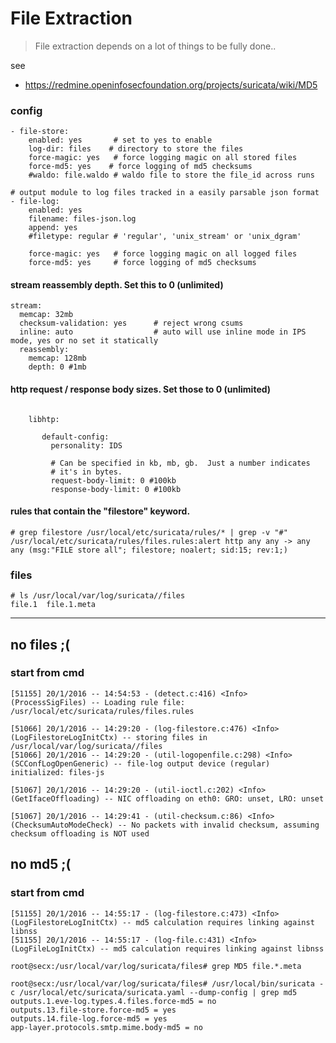 # File Extraction

> File extraction depends on a lot of things to be fully done..


see

* https://redmine.openinfosecfoundation.org/projects/suricata/wiki/MD5

### config
```
- file-store:
    enabled: yes       # set to yes to enable
    log-dir: files    # directory to store the files
    force-magic: yes   # force logging magic on all stored files
    force-md5: yes    # force logging of md5 checksums
    #waldo: file.waldo # waldo file to store the file_id across runs

# output module to log files tracked in a easily parsable json format
- file-log:
    enabled: yes
    filename: files-json.log
    append: yes
    #filetype: regular # 'regular', 'unix_stream' or 'unix_dgram'

    force-magic: yes   # force logging magic on all logged files
    force-md5: yes     # force logging of md5 checksums

```

#### stream reassembly depth. Set this to 0 (unlimited)
```
stream:
  memcap: 32mb
  checksum-validation: yes      # reject wrong csums
  inline: auto                  # auto will use inline mode in IPS mode, yes or no set it statically
  reassembly:
    memcap: 128mb
    depth: 0 #1mb

```

#### http request / response body sizes. Set those to 0 (unlimited)
```

    libhtp:

       default-config:
         personality: IDS

         # Can be specified in kb, mb, gb.  Just a number indicates
         # it's in bytes.
         request-body-limit: 0 #100kb
         response-body-limit: 0 #100kb
```




#### rules that contain the "filestore" keyword.

```
# grep filestore /usr/local/etc/suricata/rules/* | grep -v "#"
/usr/local/etc/suricata/rules/files.rules:alert http any any -> any any (msg:"FILE store all"; filestore; noalert; sid:15; rev:1;)

```


### files

```
# ls /usr/local/var/log/suricata//files
file.1  file.1.meta
```


----

## no files ;(



### start from cmd

```
[51155] 20/1/2016 -- 14:54:53 - (detect.c:416) <Info> (ProcessSigFiles) -- Loading rule file: /usr/local/etc/suricata/rules/files.rules

[51066] 20/1/2016 -- 14:29:20 - (log-filestore.c:476) <Info> (LogFilestoreLogInitCtx) -- storing files in /usr/local/var/log/suricata//files
[51066] 20/1/2016 -- 14:29:20 - (util-logopenfile.c:298) <Info> (SCConfLogOpenGeneric) -- file-log output device (regular) initialized: files-js

[51067] 20/1/2016 -- 14:29:20 - (util-ioctl.c:202) <Info> (GetIfaceOffloading) -- NIC offloading on eth0: GRO: unset, LRO: unset

[51067] 20/1/2016 -- 14:29:41 - (util-checksum.c:86) <Info> (ChecksumAutoModeCheck) -- No packets with invalid checksum, assuming checksum offloading is NOT used

```


## no md5 ;(

### start from cmd
```
[51155] 20/1/2016 -- 14:55:17 - (log-filestore.c:473) <Info> (LogFilestoreLogInitCtx) -- md5 calculation requires linking against libnss
[51155] 20/1/2016 -- 14:55:17 - (log-file.c:431) <Info> (LogFileLogInitCtx) -- md5 calculation requires linking against libnss
```

```
root@secx:/usr/local/var/log/suricata/files# grep MD5 file.*.meta

root@secx:/usr/local/var/log/suricata/files# /usr/local/bin/suricata -c /usr/local/etc/suricata/suricata.yaml --dump-config | grep md5
outputs.1.eve-log.types.4.files.force-md5 = no
outputs.13.file-store.force-md5 = yes
outputs.14.file-log.force-md5 = yes
app-layer.protocols.smtp.mime.body-md5 = no

```
